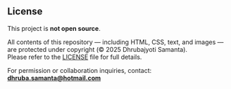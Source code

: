 ## License

This project is **not open source**.

All contents of this repository — including HTML, CSS, text, and images — are protected under copyright (© 2025 Dhrubajyoti Samanta).  
Please refer to the [LICENSE](LICENSE) file for full details.

For permission or collaboration inquiries, contact: **dhruba.samanta@hotmail.com**

